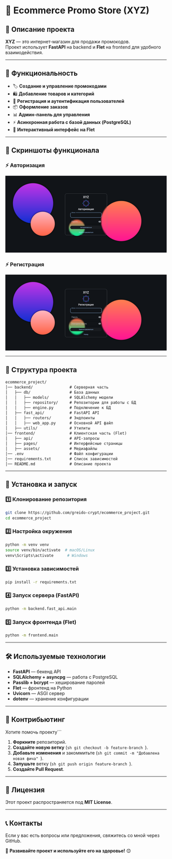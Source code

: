 # 🛒 Ecommerce Promo Store (XYZ)

## 📌 Описание проекта
**XYZ** — это интернет-магазин для продажи промокодов.  
Проект использует **FastAPI** на backend и **Flet** на frontend для удобного взаимодействия.  

---

## 🚀 Функциональность
- 🏷️ **Создание и управление промокодами**
- 🛍️ **Добавление товаров и категорий**
- 👤 **Регистрация и аутентификация пользователей**
- 📦 **Оформление заказов**
- 📊 **Админ-панель для управления**
- ⚡ **Асинхронная работа с базой данных (PostgreSQL)**
- 🎨 **Интерактивный интерфейс на Flet**

---
## 📂 Скриншоты функционала

### ⚡️ Авторизация
![Авторизация](assets/auth.png)

### ⚡️ Регистрация
![Регистрация](assets/register.png)

---
            
## 📂 Структура проекта
```plaintext
ecommerce_project/
│── backend/                # Серверная часть
│   ├── db/                 # База данных
│   │   ├── models/         # SQLAlchemy модели
│   │   ├── repository/     # Репозитории для работы с БД
│   │   ├── engine.py       # Подключение к БД
│   ├── fast_api/           # FastAPI API
│   │   ├── routers/        # Эндпоинты
│   │   ├── web_app.py      # Основной API файл
│   ├── utils/              # Утилиты
│── frontend/               # Клиентская часть (Flet)
│   ├── api/                # API-запросы
│   ├── pages/              # Интерфейсные страницы
│   ├── assets/             # Медиафайлы
│── .env                    # Файл конфигурации
│── requirements.txt        # Список зависимостей
│── README.md               # Описание проекта
```

---

## 🔧 Установка и запуск

### 1️⃣ Клонирование репозитория
```sh
git clone https://github.com/greido-crypt/ecommerce_project.git
cd ecommerce_project
```

### 2️⃣ Настройка окружения
```sh
python -m venv venv
source venv/bin/activate  # macOS/Linux
venv\Scripts\activate      # Windows
```

### 3️⃣ Установка зависимостей
```sh
pip install -r requirements.txt
```

### 4️⃣ Запуск сервера (FastAPI)
```sh
python -m backend.fast_api.main
```

### 5️⃣ Запуск фронтенда (Flet)
```sh
python -m frontend.main
```

---

## 🛠 Используемые технологии
- **FastAPI** — бекенд API
- **SQLAlchemy + asyncpg** — работа с PostgreSQL
- **Passlib + bcrypt** — хеширование паролей
- **Flet** — фронтенд на Python
- **Uvicorn** — ASGI сервер
- **dotenv** — хранение конфигурации

---

## 🤝 Контрибьютинг
Хотите помочь проекту```  

1. **Форкните** репозиторий.  
2. **Создайте новую ветку** (```sh git checkout -b feature-branch ```).  
3. **Добавьте изменения** и закоммитьте (```sh git commit -m "Добавлена новая фича" ```).  
4. **Запушьте** ветку (```sh git push origin feature-branch ```).  
5. **Создайте Pull Request**.  

---

## 📜 Лицензия
Этот проект распространяется под **MIT License**.  

---

## 📞 Контакты
Если у вас есть вопросы или предложения, свяжитесь со мной через GitHub.  

🚀 **Развивайте проект и используйте его на здоровье!** 😊
